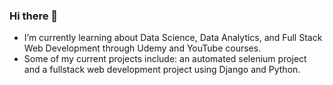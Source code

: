 ### Hi there 👋
- I’m currently learning about Data Science, Data Analytics, and Full Stack Web Development through Udemy and YouTube courses.
- Some of my current projects include: an automated selenium project and a fullstack web development project using Django and Python.
<!--
**Hiebs915/Hiebs915** is a ✨ _special_ ✨ repository because its `README.md` (this file) appears on your GitHub profile.

Here are some ideas to get you started:

- 🔭 I’m currently working on ...
- 🌱 I’m currently learning ...
- 👯 I’m looking to collaborate on ...
- 🤔 I’m looking for help with ...
- 💬 Ask me about ...
- 📫 How to reach me: ...
- 😄 Pronouns: ...
- ⚡ Fun fact: ...
-->
